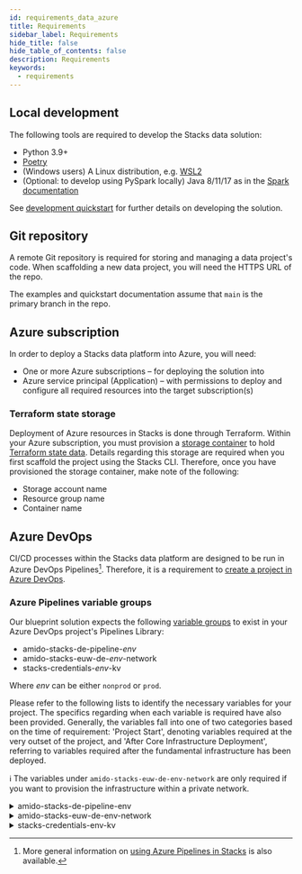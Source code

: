```yaml
---
id: requirements_data_azure
title: Requirements
sidebar_label: Requirements
hide_title: false
hide_table_of_contents: false
description: Requirements
keywords:
  - requirements
---
```


## Local development

The following tools are required to develop the Stacks data solution:

* Python 3.9+
* [Poetry](https://python-poetry.org/docs/)
* (Windows users) A Linux distribution, e.g. [WSL2](https://docs.microsoft.com/en-us/windows/wsl/install)
* (Optional: to develop using PySpark locally) Java 8/11/17 as in the [Spark documentation](https://spark.apache.org/docs/latest/)

See [development quickstart](getting_started/dev_quickstart_data_azure.md) for further details on developing the solution.

## Git repository

A remote Git repository is required for storing and managing a data project's code. When scaffolding a new data project, you will need the HTTPS URL of the repo.

The examples and quickstart documentation assume that `main` is the primary branch in the repo.

## Azure subscription

In order to deploy a Stacks data platform into Azure, you will need:

* One or more Azure subscriptions – for deploying the solution into
* Azure service principal (Application) – with permissions to deploy and configure all required
resources into the target subscription(s)

### Terraform state storage

Deployment of Azure resources in Stacks is done through Terraform. Within your Azure subscription, you must provision a [storage container](https://learn.microsoft.com/en-us/azure/storage/blobs/blob-containers-portal) to hold [Terraform state data](https://developer.hashicorp.com/terraform/language/state). Details regarding this storage are required when you first scaffold the project using the Stacks CLI. Therefore, once you have provisioned the storage container, make note of the following:

* Storage account name
* Resource group name
* Container name

## Azure DevOps

CI/CD processes within the Stacks data platform are designed to be run in Azure DevOps Pipelines[^1]. Therefore, it is a requirement to [create a project in Azure DevOps](https://learn.microsoft.com/en-us/azure/devops/organizations/projects/create-project?view=azure-devops&tabs=browser).

[^1]: More general information on [using Azure Pipelines in Stacks](https://stacks.amido.com/docs/infrastructure/azure/pipelines/azure_devops) is also available.

### Azure Pipelines variable groups

Our blueprint solution expects the following [variable groups](https://learn.microsoft.com/en-us/azure/devops/pipelines/library/variable-groups?view=azure-devops&tabs=yaml)
to exist in your Azure DevOps project's Pipelines Library:

* amido-stacks-de-pipeline-_env_
* amido-stacks-euw-de-_env_-network
* stacks-credentials-_env_-kv

Where _env_ can be either `nonprod` or `prod`.

Please refer to the following lists to identify the necessary variables for your project.
The specifics regarding when each variable is required have also been provided. Generally,
the variables fall into one of two categories based on the time of requirement: 'Project Start',
denoting variables required at the very outset of the project, and 'After Core Infrastructure
Deployment', referring to variables required after the fundamental infrastructure has been deployed.

ℹ️ The variables under `amido-stacks-euw-de-env-network` are only required if you want to provision the infrastructure within a private network.

<details>
  <summary>amido-stacks-de-pipeline-env</summary>

| Variable Name                    | When Needed      | Description                                 |
|----------------------------------|------------------|---------------------------------------------|
| ADLS_DataLake_URL                | After core infra | Azure Data Lake Storage Gen2 URL            |
| blob_adls_storage                | After core infra | Azure Data Lake Storage Gen2 name           |
| blob_configStorage               | After core infra | Blob storage name                           |
| Blob_ConfigStore_serviceEndpoint | After core infra | Blob service URL                            |
| databricksHost                   | After core infra | Databricks URL                              |
| databricksWorkspaceResourceId    | After core infra | Databricks workspace resource id            |
| datafactoryname                  | After core infra | Azure Data Factory name                     |
| github_token                     | After core infra | Github token                                |
| integration_runtime_name         | After core infra | Azure Data Factory integration runtime name |
| KeyVault_baseURL                 | After core infra | Vault URI                                   |
| keyvault_name                    | After core infra | Key Vault name                              |
| location                         | Project start    | Azure region                                |
| resource_group                   | Project start    | Name of the resource group                  |
| sql_connection                   | After core infra | Connection string to Azure SQL database     |

</details>

<details>
  <summary>amido-stacks-euw-de-env-network</summary>

| Variable Name                  | When Needed   | Description                                             |
|--------------------------------|---------------|---------------------------------------------------------|
| databricks_private_subnet_name | Project start | Name of the private databricks subnet                   |
| databricks_public_subnet_name  | Project start | Name of the public databricks subnet                    |
| pe_resource_group_name         | Project start | Name of the resource group to provision private VNet to |
| pe_subnet_name                 | Project start | Name of the subnet to provision private endpoints into  |
| pe_subnet_prefix               | Project start | Subnet CIDR, e.g. ["10.3.1.0/24"]                       |
| pe_vnet_name                   | Project start | Private VNet name                                       |
| private_subnet_prefix          | Project start | Subnet CIDR, e.g. ["10.3.4.0/24"]                       |
| public_subnet_prefix           | Project start | Subnet CIDR, e.g. ["10.3.3.0/24"]                       |

</details>

<details>
  <summary>stacks-credentials-env-kv</summary>

| Variable Name         | When Needed   | Description                                           |
|-----------------------|---------------|-------------------------------------------------------|
| azure-client-id       | Project start | Application ID for Azure Active Directory application |
| azure-client-secret   | Project start | Service principal secret                              |
| azure-subscription-id | Project start | Subscription ID                                       |
| azure-tenant-id       | Project start | Directory ID for Azure Active Directory application   |

</details>
